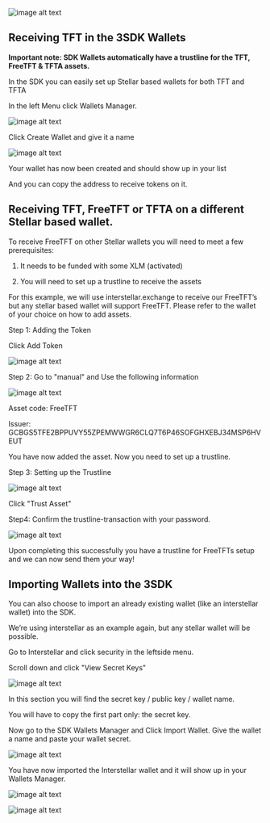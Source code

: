 ![image alt text](img/logo.png)

## Receiving TFT in the 3SDK Wallets


**Important note: SDK Wallets automatically have a trustline for the TFT, FreeTFT & TFTA assets.**

In the SDK you can easily set up Stellar based wallets for both TFT and TFTA

In the left Menu click Wallets Manager.

![image alt text](img/wallets_manager.jpg)

Click Create Wallet and give it a name

![image alt text](img/create_wallet.jpg)

Your wallet has now been created and should show up in your list

And you can copy the address to receive tokens on it.

## Receiving TFT, FreeTFT or TFTA on a different Stellar based wallet.

To receive FreeTFT on other Stellar wallets you will need to meet a few prerequisites:

1. It needs to be funded with some XLM (activated)

2. You will need to set up a trustline to receive the assets

For this example, we will use interstellar.exchange to receive our FreeTFT’s but any stellar based wallet will support FreeTFT. Please refer to the wallet of your choice on how to add assets.

Step 1: Adding the Token

Click Add Token

![image alt text](img/selectasset.png)

Step 2: Go to "manual" and Use the following information

![image alt text](img/manual.png)

Asset code: FreeTFT

Issuer: GCBGS5TFE2BPPUVY55ZPEMWWGR6CLQ7T6P46SOFGHXEBJ34MSP6HVEUT

You have now added the asset. Now you need to set up a trustline.

Step 3: Setting up the Trustline

![image alt text](img/trustasset_1.png)

Click "Trust Asset"

Step4: Confirm the trustline-transaction with your password.

![image alt text](img/trustasset_2.png)

Upon completing this successfully you have a trustline for FreeTFTs setup and we can now send them your way!

## Importing Wallets into the 3SDK

You can also choose to import an already existing wallet (like an interstellar wallet) into the SDK.

We’re using interstellar as an example again, but any stellar wallet will be possible.

Go to Interstellar and click security in the leftside menu.

Scroll down and click "View Secret Keys"

![image alt text](img/interstellar_secret.png)

In this section you will find the secret key / public key / wallet name. 

You will have to copy the first part only: the secret key.

Now go to the SDK Wallets Manager and Click Import Wallet.
Give the wallet a name and paste your wallet secret.

![image alt text](img/3sdk_import_1.jpg)

You have now imported the Interstellar wallet and it will show up in your Wallets Manager.

![image alt text](img/3sdk_import_2.jpg)

![image alt text](img/3sdk_import_3.jpg)

